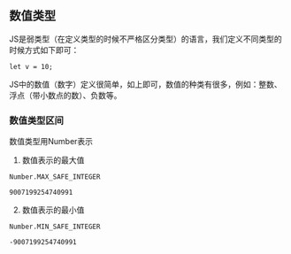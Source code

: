 ## 数值类型

JS是弱类型（在定义类型的时候不严格区分类型）的语言，我们定义不同类型的时候方式如下即可：

```
let v = 10;
```

JS中的数值（数字）定义很简单，如上即可，数值的种类有很多，例如：整数、浮点（带小数点的数）、负数等。

### 数值类型区间

数值类型用Number表示

1. 数值表示的最大值

```
Number.MAX_SAFE_INTEGER

9007199254740991
```

2. 数值表示的最小值

```
Number.MIN_SAFE_INTEGER

-9007199254740991
```

